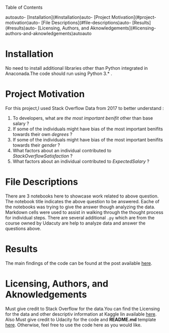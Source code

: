 Table of Contents
<!-- TOC -->autoauto- [Installation](#installation)auto- [Project Motivation](#project-motivation)auto- [File Descriptions](#file-descriptions)auto- [Results](#results)auto- [Licensing, Authors, and Aknowledgements](#licensing-authors-and-aknowledgements)autoauto<!-- /TOC -->

# Installation
No need to install additional libraries other than Python integrated in Anaconada.The code should run using Python 3.* .
# Project Motivation
For this project,I used Stack Overflow Data from 2017 to better understand :
1. To developers, what are *the most important benifit* other than base salary ? 
2. If some of the individuals might have bias of the most important benifits towards their own *degrees* ?
3. If some of the individuals might have bias of the most important benifits towards their *gender* ?
4. What factors about an individual contributed to *StackOverflowSatisfaction* ?
5. What factors about an individual contributed to *ExpectedSalary* ?
#  File Descriptions
There are 3 notebooks here to showcase work related to above question. The notebook title indicates the above question to be answered. Eache of the notebooks was trying to give the answer though analyzing the data. Markdown cells were used to assist in walking through the thought process for individual steps.
There are several additional `.py` which are from the course owned by Udacuty are help to analyze data and answer the questions above.
# Results
The main findings of the code can be found at the post available [here](http://blog.sina.com.cn/s/blog_19a399df20102yj8h.html).
# Licensing, Authors, and Aknowledgements
Must give credit to Stack Overflow for the data.You can find the Licensing for the data and other descriptiv information at Kaggle lin available [here](https://www.kaggle.com/stackoverflow/so-survey-2017). Also Must give credit to Udacity for the code and **README.md** template [here](https://github.com/jjrunner/stackoverflow). Otherwise, feel free to use the code here as you would like.
